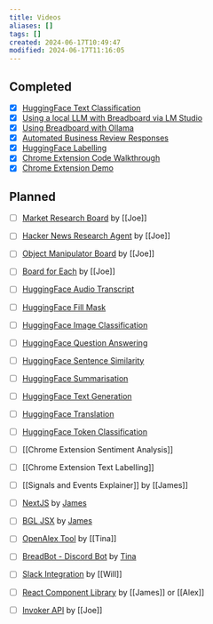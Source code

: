 ```yaml
---
title: Videos
aliases: []
tags: []
created: 2024-06-17T10:49:47
modified: 2024-06-17T11:16:05
---
```


## Completed
- [x] [HuggingFace Text Classification](projects/Breadboard/Phase%202/HuggingFace/Text%20Classification.md)
- [x] [Using a local LLM with Breadboard via LM Studio](projects/Breadboard/Phase%202/LM%20Studio.md)
- [x] [Using Breadboard with Ollama](projects/Breadboard/Phase%202/Ollama.md)
- [x] [Automated Business Review Responses](projects/Breadboard/Phase%202/Review%20Reply%20Board.md)
- [x] [HuggingFace Labelling](projects/Breadboard/Phase%202/HuggingFace/Labelling.md)
- [x] [Chrome Extension Code Walkthrough](projects/Breadboard/Phase%202/Chrome%20Extension.md#Code%20Walkthrough)
- [x] [Chrome Extension Demo](projects/Breadboard/Phase%202/Chrome%20Extension.md#Walkthrough)
## Planned
- [ ] [Market Research Board](projects/Breadboard/Phase%202/Market%20Research%20Board.md) by [[Joe]]
- [ ] [Hacker News Research Agent](projects/Breadboard/Phase%202/Hacker%20News/Hacker%20News%20Research%20Agent.md) by [[Joe]]
- [ ] [Object Manipulator Board](projects/Breadboard/Phase%202/Object%20Manipulator%20Board.md) by [[Joe]]
- [ ] [Board for Each](projects/Breadboard/Phase%202/Board%20for%20Each.md) by [[Joe]]
- [ ] [HuggingFace Audio Transcript](projects/Breadboard/Phase%202/HuggingFace/Audio%20Transcript.md)
- [ ] [HuggingFace Fill Mask](projects/Breadboard/Phase%202/HuggingFace/Fill%20Mask.md)
- [ ] [HuggingFace Image Classification](projects/Breadboard/Phase%202/HuggingFace/Image%20Classification.md)
- [ ] [HuggingFace Question Answering](projects/Breadboard/Phase%202/HuggingFace/Question%20Answering.md)
- [ ] [HuggingFace Sentence Similarity](projects/Breadboard/Phase%202/HuggingFace/Sentence%20Similarity.md)
- [ ] [HuggingFace Summarisation](projects/Breadboard/Phase%202/HuggingFace/Summarisation.md)
- [ ] [HuggingFace Text Generation](projects/Breadboard/Phase%202/HuggingFace/Text%20Generation.md)
- [ ] [HuggingFace Translation](projects/Breadboard/Phase%202/HuggingFace/Translation%20RU-ENG.md)
- [ ] [HuggingFace Token Classification](projects/Breadboard/Phase%202/HuggingFace/Token%20Classification.md)

- [ ] [[Chrome Extension Sentiment Analysis]]
- [ ] [[Chrome Extension Text Labelling]]
- [ ] [[Signals and Events Explainer]] by [[James]]
- [ ] [NextJS](projects/Breadboard/Phase%202/NextJS.md) by [James](James)
- [ ] [BGL JSX](projects/Breadboard/Phase%202/BGL%20JSX.md) by [James](James)
- [ ] [OpenAlex Tool](projects/Breadboard/Phase%202/OpenAlex.md) by [[Tina]]
- [ ] [BreadBot - Discord Bot](projects/Breadboard/Phase%202/BreadBot.md) by [Tina](Tina)

- [ ] [Slack Integration](projects/Breadboard/Phase%202/Slack%20Integration.md) by [[Will]]
- [ ] [React Component Library](projects/Breadboard/Phase%202/React%20Component%20Library.md) by [[James]] or [[Alex]]
- [ ] [Invoker API](projects/Breadboard/Phase%202/Invoker%20API.md) by [[Joe]]
